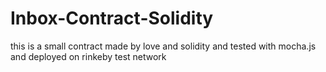 # Inbox-Contract-Solidity
this is a small contract made by love and solidity and tested with mocha.js  and deployed on rinkeby test network
